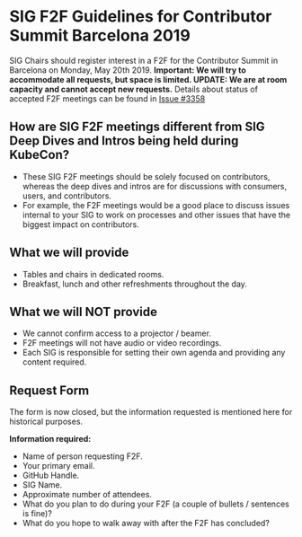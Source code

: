 # SIG F2F Guidelines for Contributor Summit Barcelona 2019

SIG Chairs should register interest in a F2F for the Contributor Summit in Barcelona on Monday, May 20th 2019. **Important: We will try to accommodate all requests, but space is limited. UPDATE: We are at room capacity and cannot accept new requests.** Details about status of accepted F2F meetings can be found in [Issue #3358](https://github.com/kubernetes/community/issues/3358)

## How are SIG F2F meetings different from SIG Deep Dives and Intros being held during KubeCon?

* These SIG F2F meetings should be solely focused on contributors, whereas the deep dives and intros are for discussions with consumers, users, and contributors.
* For example, the F2F meetings would be a good place to discuss issues internal to your SIG to work on processes and other issues that have the biggest impact on contributors.

## What we will provide

* Tables and chairs in dedicated rooms.
* Breakfast, lunch and other refreshments throughout the day.

## What we will NOT provide

* We cannot confirm access to a projector / beamer.
* F2F meetings will not have audio or video recordings.
* Each SIG is responsible for setting their own agenda and providing any content required.

## Request Form

The form is now closed, but the information requested is mentioned here for historical purposes.

**Information required:**

* Name of person requesting F2F.
* Your primary email.
* GitHub Handle.
* SIG Name.
* Approximate number of attendees.
* What do you plan to do during your F2F (a couple of bullets / sentences is fine)?
* What do you hope to walk away with after the F2F has concluded?

